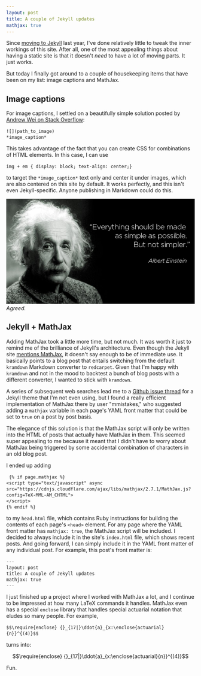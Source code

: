 ```yaml
---
layout: post
title: A couple of Jekyll updates
mathjax: true
---
```


Since [moving to Jekyll](http://www.practicallyefficient.com/2016/04/03/static-and-free.html) last year, I've done relatively little to tweak the inner workings of this site. After all, one of the most appealing things about having a static site is that it doesn't *need* to have a lot of moving parts. It just works.

But today I finally got around to a couple of housekeeping items that have been on my list: image captions and MathJax.

## Image captions

For image captions, I settled on a beautifully simple solution posted by [Andrew Wei on Stack Overflow](https://stackoverflow.com/questions/19331362/using-an-image-caption-in-markdown-jekyll):

	![](path_to_image)
	*image_caption*

This takes advantage of the fact that you can create CSS for combinations of HTML elements. In this case, I can use

	img + em { display: block; text-align: center;}

to target the `*image_caption*` text only and center it under images, which are also centered on this site by default. It works perfectly, and this isn't even Jekyll-specific. Anyone publishing in Markdown could do this. 

![](/img/einstein-simple.jpg "Einstein")
*Agreed.*


## Jekyll + MathJax

Adding MathJax took a little more time, but not much. It was worth it just to remind me of the brilliance of Jekyll's architecture. Even though the Jekyll site [mentions MathJax](https://jekyllrb.com/docs/extras/), it doesn't say enough to be of immediate use. It basically points to a blog post that entails switching from the default `kramdown` Markdown converter to `redcarpet`. Given that I'm happy with `kramdown` and not in the mood to backtest a bunch of blog posts with a different converter, I wanted to stick with `kramdown`.

A series of subsequent web searches lead me to a [Github issue thread](https://github.com/mmistakes/minimal-mistakes/issues/735) for a Jekyll theme that I'm not even using, but I found a really efficient implementation of MathJax there by user "mmistakes," who suggested adding a `mathjax` variable in each page's YAML front matter that could be set to `true` on a post by post basis.

The elegance of this solution is that the MathJax script will only be written into the HTML of posts that actually have MathJax in them. This seemed super appealing to me because it meant that I didn't have to worry about MathJax being triggered by some accidental combination of characters in an old blog post. 

I ended up adding

	 {% if page.mathjax %}
	<script type="text/javascript" async src="https://cdnjs.cloudflare.com/ajax/libs/mathjax/2.7.1/MathJax.js?config=TeX-MML-AM_CHTML">
	</script>
	{% endif %}

to my `head.html` file, which contains Ruby instructions for building the contents of each page's `<head>` element. For any page where the YAML front matter has `mathjax: true`, the MathJax script will be included. I decided to always include it in the site's `index.html` file, which shows recent posts. And going forward, I can simply include it in the YAML front matter of any individual post. For example, this post's front matter is:

	---
	layout: post
	title: A couple of Jekyll updates
	mathjax: true
	---

I just finished up a project where I worked with MathJax a lot, and I continue to be impressed at how many LaTeX commands it handles. MathJax even has a special `enclose` library that handles special actuarial notation that eludes so many people. For example, 

	$$\require{enclose} {}_{17|}\ddot{a}_{x:\enclose{actuarial}{n}}^{(4)}$$

turns into:

$$\require{enclose} {}_{17|}\ddot{a}_{x:\enclose{actuarial}{n}}^{(4)}$$

Fun.


